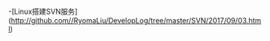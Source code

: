 #
<!--Markdown TOC -->
-[Linux搭建SVN服务]
(http://github.com//RyomaLiu/DevelopLog/tree/master/SVN/2017/09/03.html)